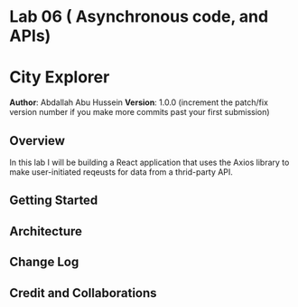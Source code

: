 # Lab 06 ( Asynchronous code, and APIs)

#  City Explorer


**Author**: Abdallah Abu Hussein
**Version**: 1.0.0 (increment the patch/fix version number if you make more commits past your first submission)

## Overview

In this lab I will be building a React application that uses the Axios library to make user-initiated reqeusts for data from a thrid-party API.


## Getting Started
<!-- What are the steps that a user must take in order to build this app on their own machine and get it running? -->

## Architecture
<!-- Provide a detailed description of the application design. What technologies (languages, libraries, etc) you're using, and any other relevant design information. -->

## Change Log
<!-- Use this area to document the iterative changes made to your application as each feature is successfully implemented. Use time stamps. Here's an example:

01-01-2001 4:59pm - Application now has a fully-functional express server, with a GET route for the location resource. -->

## Credit and Collaborations